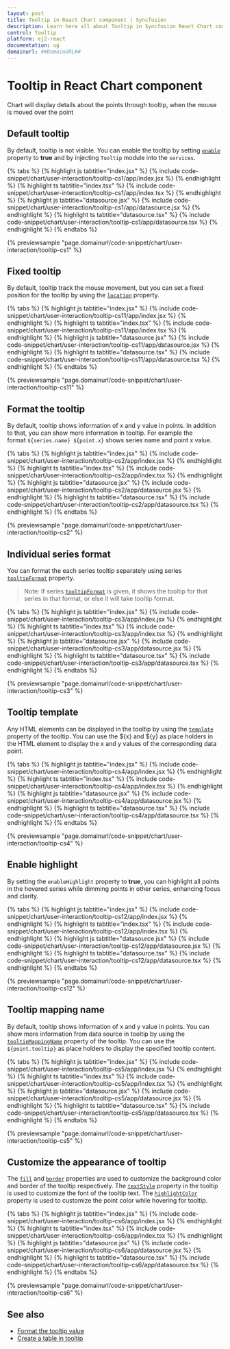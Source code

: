 ```yaml
---
layout: post
title: Tooltip in React Chart component | Syncfusion
description: Learn here all about Tooltip in Syncfusion React Chart component of Syncfusion Essential JS 2 and more.
control: Tooltip 
platform: ej2-react
documentation: ug
domainurl: ##DomainURL##
---
```


# Tooltip in React Chart component

Chart will display details about the points through tooltip, when the mouse is moved over the point

<!-- markdownlint-disable MD036 -->

## Default tooltip

<!-- markdownlint-disable MD012 -->
By default, tooltip is not visible. You can enable the tooltip by setting [`enable`](https://ej2.syncfusion.com/react/documentation/api/chart/tooltipSettingsModel/#enable) property to **true** and by injecting `Tooltip` module into the `services`.

{% tabs %}
{% highlight js tabtitle="index.jsx" %}
{% include code-snippet/chart/user-interaction/tooltip-cs1/app/index.jsx %}
{% endhighlight %}
{% highlight ts tabtitle="index.tsx" %}
{% include code-snippet/chart/user-interaction/tooltip-cs1/app/index.tsx %}
{% endhighlight %}
{% highlight js tabtitle="datasource.jsx" %}
{% include code-snippet/chart/user-interaction/tooltip-cs1/app/datasource.jsx %}
{% endhighlight %}
{% highlight ts tabtitle="datasource.tsx" %}
{% include code-snippet/chart/user-interaction/tooltip-cs1/app/datasource.tsx %}
{% endhighlight %}
{% endtabs %}

{% previewsample "page.domainurl/code-snippet/chart/user-interaction/tooltip-cs1" %}

## Fixed tooltip

By default, tooltip track the mouse movement, but you can set a fixed position for the tooltip by using the [`location`](https://ej2.syncfusion.com/react/documentation/api/chart/tooltipSettingsModel/#location) property.

{% tabs %}
{% highlight js tabtitle="index.jsx" %}
{% include code-snippet/chart/user-interaction/tooltip-cs11/app/index.jsx %}
{% endhighlight %}
{% highlight ts tabtitle="index.tsx" %}
{% include code-snippet/chart/user-interaction/tooltip-cs11/app/index.tsx %}
{% endhighlight %}
{% highlight js tabtitle="datasource.jsx" %}
{% include code-snippet/chart/user-interaction/tooltip-cs11/app/datasource.jsx %}
{% endhighlight %}
{% highlight ts tabtitle="datasource.tsx" %}
{% include code-snippet/chart/user-interaction/tooltip-cs11/app/datasource.tsx %}
{% endhighlight %}
{% endtabs %}

{% previewsample "page.domainurl/code-snippet/chart/user-interaction/tooltip-cs11" %}

## Format the tooltip

By default, tooltip shows information of x and y value in points. In addition to that, you can show more information in tooltip. For example the format `${series.name} ${point.x}` shows series name and point x value.

{% tabs %}
{% highlight js tabtitle="index.jsx" %}
{% include code-snippet/chart/user-interaction/tooltip-cs2/app/index.jsx %}
{% endhighlight %}
{% highlight ts tabtitle="index.tsx" %}
{% include code-snippet/chart/user-interaction/tooltip-cs2/app/index.tsx %}
{% endhighlight %}
{% highlight js tabtitle="datasource.jsx" %}
{% include code-snippet/chart/user-interaction/tooltip-cs2/app/datasource.jsx %}
{% endhighlight %}
{% highlight ts tabtitle="datasource.tsx" %}
{% include code-snippet/chart/user-interaction/tooltip-cs2/app/datasource.tsx %}
{% endhighlight %}
{% endtabs %}

{% previewsample "page.domainurl/code-snippet/chart/user-interaction/tooltip-cs2" %}

<!-- markdownlint-disable MD013 -->

## Individual series format

You can format the each series tooltip separately using series [`tooltipFormat`](https://ej2.syncfusion.com/react/documentation/api/chart/seriesModel/#tooltipformat) property.

>Note: If series [`tooltipFormat`](https://ej2.syncfusion.com/react/documentation/api/chart/seriesModel/#tooltipformat) is given, it shows the tooltip for that series in that format, or else it will take tooltip format.

{% tabs %}
{% highlight js tabtitle="index.jsx" %}
{% include code-snippet/chart/user-interaction/tooltip-cs3/app/index.jsx %}
{% endhighlight %}
{% highlight ts tabtitle="index.tsx" %}
{% include code-snippet/chart/user-interaction/tooltip-cs3/app/index.tsx %}
{% endhighlight %}
{% highlight js tabtitle="datasource.jsx" %}
{% include code-snippet/chart/user-interaction/tooltip-cs3/app/datasource.jsx %}
{% endhighlight %}
{% highlight ts tabtitle="datasource.tsx" %}
{% include code-snippet/chart/user-interaction/tooltip-cs3/app/datasource.tsx %}
{% endhighlight %}
{% endtabs %}

{% previewsample "page.domainurl/code-snippet/chart/user-interaction/tooltip-cs3" %}

<!-- markdownlint-disable MD013 -->

## Tooltip template

Any HTML elements can be displayed in the tooltip by using the [`template`](https://ej2.syncfusion.com/react/documentation/api/chart/tooltipSettingsModel/#template) property of the tooltip. You can use the ${x} and ${y} as place holders in the HTML element to display the x and y values of the corresponding data point.

{% tabs %}
{% highlight js tabtitle="index.jsx" %}
{% include code-snippet/chart/user-interaction/tooltip-cs4/app/index.jsx %}
{% endhighlight %}
{% highlight ts tabtitle="index.tsx" %}
{% include code-snippet/chart/user-interaction/tooltip-cs4/app/index.tsx %}
{% endhighlight %}
{% highlight js tabtitle="datasource.jsx" %}
{% include code-snippet/chart/user-interaction/tooltip-cs4/app/datasource.jsx %}
{% endhighlight %}
{% highlight ts tabtitle="datasource.tsx" %}
{% include code-snippet/chart/user-interaction/tooltip-cs4/app/datasource.tsx %}
{% endhighlight %}
{% endtabs %}

{% previewsample "page.domainurl/code-snippet/chart/user-interaction/tooltip-cs4" %}

## Enable highlight

By setting the `enableHighlight` property to **true**, you can highlight all points in the hovered series while dimming points in other series, enhancing focus and clarity.

{% tabs %}
{% highlight js tabtitle="index.jsx" %}
{% include code-snippet/chart/user-interaction/tooltip-cs12/app/index.jsx %}
{% endhighlight %}
{% highlight ts tabtitle="index.tsx" %}
{% include code-snippet/chart/user-interaction/tooltip-cs12/app/index.tsx %}
{% endhighlight %}
{% highlight js tabtitle="datasource.jsx" %}
{% include code-snippet/chart/user-interaction/tooltip-cs12/app/datasource.jsx %}
{% endhighlight %}
{% highlight ts tabtitle="datasource.tsx" %}
{% include code-snippet/chart/user-interaction/tooltip-cs12/app/datasource.tsx %}
{% endhighlight %}
{% endtabs %}

{% previewsample "page.domainurl/code-snippet/chart/user-interaction/tooltip-cs12" %}

## Tooltip mapping name

By default, tooltip shows information of x and y value in points. You can show more information from data source in tooltip by using the [`tooltipMappingName`](https://ej2.syncfusion.com/react/documentation/api/chart/seriesModel/#tooltipmappingname) property of the tooltip. You can use the `${point.tooltip}` as place holders to display the specified tooltip content.

{% tabs %}
{% highlight js tabtitle="index.jsx" %}
{% include code-snippet/chart/user-interaction/tooltip-cs5/app/index.jsx %}
{% endhighlight %}
{% highlight ts tabtitle="index.tsx" %}
{% include code-snippet/chart/user-interaction/tooltip-cs5/app/index.tsx %}
{% endhighlight %}
{% highlight js tabtitle="datasource.jsx" %}
{% include code-snippet/chart/user-interaction/tooltip-cs5/app/datasource.jsx %}
{% endhighlight %}
{% highlight ts tabtitle="datasource.tsx" %}
{% include code-snippet/chart/user-interaction/tooltip-cs5/app/datasource.tsx %}
{% endhighlight %}
{% endtabs %}

{% previewsample "page.domainurl/code-snippet/chart/user-interaction/tooltip-cs5" %}

## Customize the appearance of tooltip

The [`fill`](https://ej2.syncfusion.com/react/documentation/api/chart/tooltipSettingsModel/#fill) and [`border`](https://ej2.syncfusion.com/react/documentation/api/chart/tooltipSettingsModel/#border) properties are used to customize the background color and border of the tooltip respectively. The [`textStyle`](https://ej2.syncfusion.com/react/documentation/api/chart/tooltipSettingsModel/#textstyle) property in the tooltip is used to customize the font of the tooltip text. The [`highlightColor`](https://ej2.syncfusion.com/react/documentation/api/chart/#highlightcolor) property is used to customize the point color while hovering for tooltip.

{% tabs %}
{% highlight js tabtitle="index.jsx" %}
{% include code-snippet/chart/user-interaction/tooltip-cs6/app/index.jsx %}
{% endhighlight %}
{% highlight ts tabtitle="index.tsx" %}
{% include code-snippet/chart/user-interaction/tooltip-cs6/app/index.tsx %}
{% endhighlight %}
{% highlight js tabtitle="datasource.jsx" %}
{% include code-snippet/chart/user-interaction/tooltip-cs6/app/datasource.jsx %}
{% endhighlight %}
{% highlight ts tabtitle="datasource.tsx" %}
{% include code-snippet/chart/user-interaction/tooltip-cs6/app/datasource.tsx %}
{% endhighlight %}
{% endtabs %}

{% previewsample "page.domainurl/code-snippet/chart/user-interaction/tooltip-cs6" %}

## See also

* [Format the tooltip value](./how-to/tool-tip-format)
* [Create a table in tooltip](./how-to/tool-tip-table)